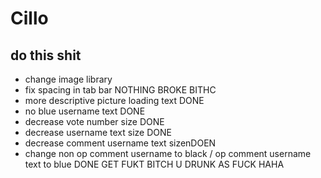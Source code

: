 # Cillo

## do this shit

 - change image library
 - fix spacing in tab bar NOTHING BROKE BITHC 
 - more descriptive picture loading text DONE
 - no blue username text DONE
 - decrease vote number size DONE
 - decrease username text size DONE
 - decrease comment username text sizenDOEN
 - change non op comment username to black / op comment username text to blue DONE
GET FUKT BITCH U DRUNK AS FUCK HAHA
